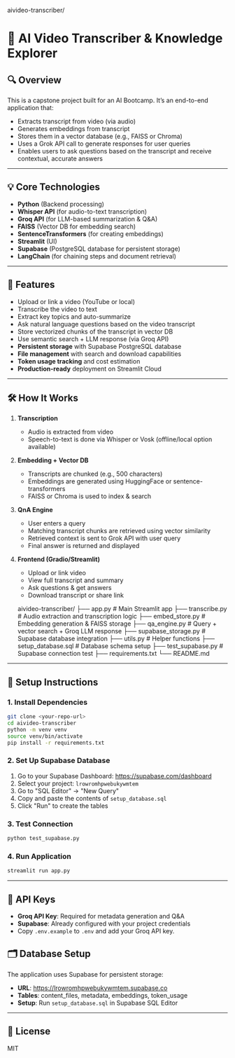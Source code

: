 aivideo-transcriber/

# 🎥 AI Video Transcriber & Knowledge Explorer

## 🔍 Overview

This is a capstone project built for an AI Bootcamp. It’s an end-to-end application that:

- Extracts transcript from video (via audio)
- Generates embeddings from transcript
- Stores them in a vector database (e.g., FAISS or Chroma)
- Uses a Grok API call to generate responses for user queries
- Enables users to ask questions based on the transcript and receive contextual, accurate answers

---

## 💡 Core Technologies

- **Python** (Backend processing)
- **Whisper API** (for audio-to-text transcription)
- **Groq API** (for LLM-based summarization & Q&A)
- **FAISS** (Vector DB for embedding search)
- **SentenceTransformers** (for creating embeddings)
- **Streamlit** (UI)
- **Supabase** (PostgreSQL database for persistent storage)
- **LangChain** (for chaining steps and document retrieval)

---

## 🧱 Features

- Upload or link a video (YouTube or local)
- Transcribe the video to text
- Extract key topics and auto-summarize
- Ask natural language questions based on the video transcript
- Store vectorized chunks of the transcript in vector DB
- Use semantic search + LLM response (via Groq API)
- **Persistent storage** with Supabase PostgreSQL database
- **File management** with search and download capabilities
- **Token usage tracking** and cost estimation
- **Production-ready** deployment on Streamlit Cloud

---

## 🛠️ How It Works

1. **Transcription**
    - Audio is extracted from video
    - Speech-to-text is done via Whisper or Vosk (offline/local option available)

2. **Embedding + Vector DB**
    - Transcripts are chunked (e.g., 500 characters)
    - Embeddings are generated using HuggingFace or sentence-transformers
    - FAISS or Chroma is used to index & search

3. **QnA Engine**
    - User enters a query
    - Matching transcript chunks are retrieved using vector similarity
    - Retrieved context is sent to Grok API with user query
    - Final answer is returned and displayed

4. **Frontend (Gradio/Streamlit)**
    - Upload or link video
    - View full transcript and summary
    - Ask questions & get answers
    - Download transcript or share link


    aivideo-transcriber/
├── app.py                   # Main Streamlit app
├── transcribe.py            # Audio extraction and transcription logic
├── embed_store.py           # Embedding generation & FAISS storage
├── qa_engine.py             # Query + vector search + Groq LLM response
├── supabase_storage.py      # Supabase database integration
├── utils.py                 # Helper functions
├── setup_database.sql       # Database schema setup
├── test_supabase.py         # Supabase connection test
├── requirements.txt
└── README.md

---

## 🚀 Setup Instructions

### 1. **Install Dependencies**
```bash
git clone <your-repo-url>
cd aivideo-transcriber
python -m venv venv
source venv/bin/activate
pip install -r requirements.txt
```

### 2. **Set Up Supabase Database**
1. Go to your Supabase Dashboard: https://supabase.com/dashboard
2. Select your project: `lrowromhpwebukywmtem`
3. Go to "SQL Editor" → "New Query"
4. Copy and paste the contents of `setup_database.sql`
5. Click "Run" to create the tables

### 3. **Test Connection**
```bash
python test_supabase.py
```

### 4. **Run Application**
```bash
streamlit run app.py
```

---

## 🔑 API Keys

- **Groq API Key**: Required for metadata generation and Q&A
- **Supabase**: Already configured with your project credentials
- Copy `.env.example` to `.env` and add your Groq API key.

## 🗂️ Database Setup

The application uses Supabase for persistent storage:
- **URL**: https://lrowromhpwebukywmtem.supabase.co
- **Tables**: content_files, metadata, embeddings, token_usage
- **Setup**: Run `setup_database.sql` in Supabase SQL Editor

---

## 📄 License

MIT
